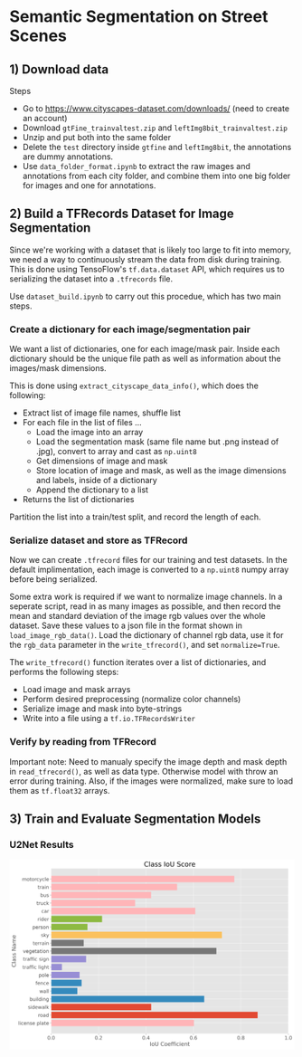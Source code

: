# Semantic Segmentation on Street Scenes

## 1) Download data

Steps
- Go to https://www.cityscapes-dataset.com/downloads/ (need to create an account)
- Download `gtFine_trainvaltest.zip` and `leftImg8bit_trainvaltest.zip`
- Unzip and put both into the same folder
- Delete the `test` directory inside `gtfine` and `leftImg8bit`, the annotations are dummy annotations.
- Use `data_folder_format.ipynb` to extract the raw images and annotations from each city folder, and combine them into one big folder for images and one for annotations.



## 2) Build a TFRecords Dataset for Image Segmentation

Since we're working with a dataset that is likely too large to fit into memory, we need a way to continuously stream the data from disk during training. This is done using TensoFlow's `tf.data.dataset` API, which requires us to serializing the dataset into a `.tfrecords` file.

Use `dataset_build.ipynb` to carry out this procedue, which has two main steps.

### Create a dictionary for each image/segmentation pair

We want a list of dictionaries, one for each image/mask pair. Inside each dictionary should be the unique file path as well as information about the images/mask dimensions. 

This is done using `extract_cityscape_data_info()`, which does the following:
- Extract list of image file names, shuffle list
- For each file in the list of files ...
    - Load the image into an array
    - Load the segmentation mask (same file name but .png instead of .jpg), convert to array and cast as `np.uint8`
    - Get dimensions of image and mask
    - Store location of image and mask, as well as the image dimensions and labels, inside of a dictionary
    - Append the dictionary to a list
- Returns the list of dictionaries

Partition the list into a train/test split, and record the length of each.
    
### Serialize dataset and store as TFRecord

Now we can create `.tfrecord` files for our training and test datasets. In the default implimentation, each image is converted to a `np.uint8` numpy array before being serialized. 

Some extra work is required if we want to normalize image channels. In a seperate script, read in as many images as possible, and then record the mean and standard deviation of the image rgb values over the whole dataset. Save these values to a json file in the format shown in `load_image_rgb_data()`.  Load the dictionary of channel rgb data, use it for the `rgb_data` parameter in the `write_tfrecord()`, and set `normalize=True`. 


The `write_tfrecord()` function iterates over a list of dictionaries, and performs the following steps:
- Load image and mask arrays
- Perform desired preprocessing (normalize color channels)
- Serialize image and mask into byte-strings
- Write into a file using a `tf.io.TFRecordsWriter`


### Verify by reading from TFRecord

Important note: Need to manualy specify the image depth and mask depth in `read_tfrecord()`, as well as data type. Otherwise model with throw an error during training. Also, if the images were normalized, make sure to load them as `tf.float32` arrays.


## 3) Train and Evaluate Segmentation Models

### U2Net Results

![u2net results](u2net_best.png)